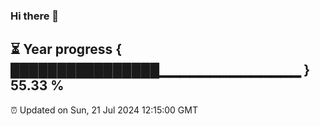 ### Hi there 👋
⏳ Year progress { ████████████████▁▁▁▁▁▁▁▁▁▁▁▁▁▁ } 55.33 %
---
⏰ Updated on Sun, 21 Jul 2024 12:15:00 GMT


